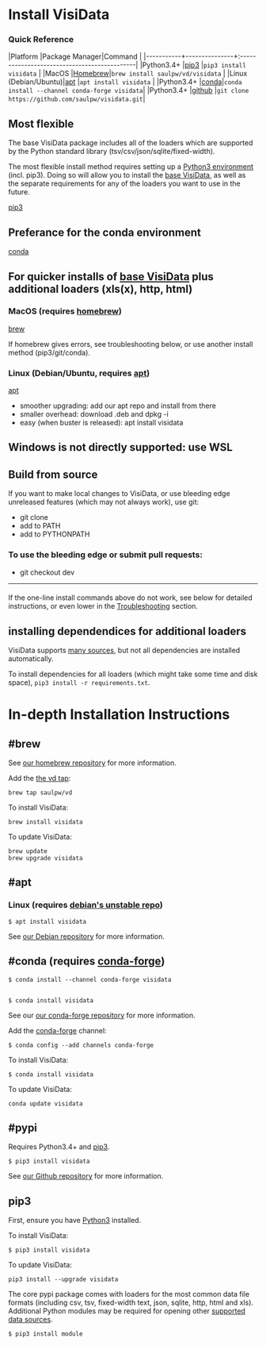 # Install VisiData

### Quick Reference

|Platform   |Package Manager|Command                                       |
|-----------+---------------+:---------------------------------------------|
|Python3.4+ |[pip3](#pip)   |`pip3 install visidata`                       |
|MacOS      |[Homebrew](#brew)|`brew install saulpw/vd/visidata`           |
|Linux (Debian/Ubuntu)|[apt](#apt)      |`apt install visidata`            |
|Python3.4+ |[conda](#conda)|`conda install --channel conda-forge visidata`|
|Python3.4+ |[github](#git) |`git clone https://github.com/saulpw/visidata.git`|

## Most flexible

The base VisiData package includes all of the loaders which are supported by the Python standard library (tsv/csv/json/sqlite/fixed-width).

The most flexible install method requires setting up a [Python3 environment](https://www.python.org/downloads/) (incl. pip3).  Doing so will allow you to install the [base VisiData](), as well as the separate requirements for any of the loaders you want to use in the future.

[pip3](#pypi)

## Preferance for the conda environment

[conda](#conda)

## For quicker installs of [base VisiData]() plus additional loaders (xls(x), http, html)

### MacOS (requires [homebrew]())

[brew](#brew)

If homebrew gives errors, see troubleshooting below, or use another install method (pip3/git/conda).

### Linux (Debian/Ubuntu, requires [apt]())

[apt](#apt)

- smoother upgrading: add our apt repo and install from there
- smaller overhead: download .deb and dpkg -i
- easy (when buster is released): apt install visidata

## Windows is not directly supported: use WSL

## Build from source

If you want to make local changes to VisiData, or use bleeding edge unreleased features (which may not always work), use git:

- git clone
- add to PATH
- add to PYTHONPATH

### To use the bleeding edge or submit pull requests:

- git checkout dev


---
####


If the one-line install commands above do not work, see below for detailed instructions, or even lower in the [Troubleshooting](#trouble) section.

## installing dependendices for additional loaders

VisiData supports [many sources](http://visidata.org/man/#loaders), but not all dependencies are installed automatically.

To install dependencies for all loaders (which might take some time and disk space), `pip3 install -r requirements.txt`.

# In-depth Installation Instructions

## #brew

See [our homebrew repository](https://github.com/saulpw/homebrew-vd) for more information.

Add the [the vd tap](https://github.com/saulpw/homebrew-vd):

~~~
brew tap saulpw/vd
~~~

To install VisiData:

~~~
brew install visidata
~~~

To update VisiData:

~~~
brew update
brew upgrade visidata
~~~


## #apt

### Linux (requires [debian's unstable repo](https://github.com/saulpw/visidata#install-via-apt))

    $ apt install visidata

See [our Debian repository](https://github.com/saulpw/deb-vd) for more information.

## #conda (requires [conda-forge](https://conda-forge.org/))

    $ conda install --channel conda-forge visidata


    $ conda install visidata

See our [our conda-forge repository](https://github.com/conda-forge/visidata-feedstock) for more information.

Add the [conda-forge](https://conda-forge.org/) channel:

~~~
$ conda config --add channels conda-forge
~~~

To install VisiData:

~~~
$ conda install visidata
~~~

To update VisiData:

~~~
conda update visidata
~~~

## #pypi

Requires Python3.4+ and [pip3](https://stackoverflow.com/questions/6587507/how-to-install-pip-with-python-3).

    $ pip3 install visidata

See [our Github repository](https://github.com/saulpw/visidata) for more information.
## pip3

First, ensure you have [Python3](https://www.python.org/downloads/) installed.

To install VisiData:

~~~
$ pip3 install visidata
~~~

To update VisiData:

~~~
pip3 install --upgrade visidata
~~~

The core pypi package comes with loaders for the most common data file formats (including csv, tsv, fixed-width text, json, sqlite, http, html and xls). Additional Python modules may be required for opening other [supported data sources](https://visidata.org/man/#loaders).

~~~
$ pip3 install module
~~~
